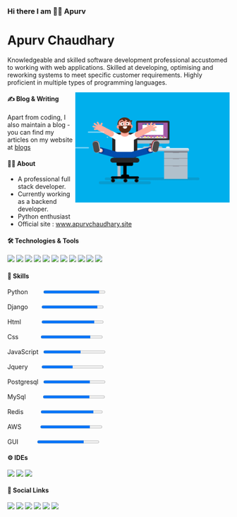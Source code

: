 ### Hi there I am 🧑‍🎓 Apurv

# Apurv Chaudhary
Knowledgeable and skilled software development professional accustomed to working with
web applications. Skilled at developing, optimising and reworking systems to meet specific
customer requirements. Highly proficient in multiple types of programming languages.

<img align="right" src="static/Rolling Chair (Reel 2017).gif" width="350" height="250"/>

#### ✍️ Blog & Writing
Apart from coding, I also maintain a blog - you can find my articles on my website at <a href="https://www.apurvchaudhary.site/blogs" target="_blank">blogs</a>

#### 🧑‍🎓 About
<ul>
<li>A professional full stack developer.</li>
<li>Currently working as a backend developer.</li>
<li>Python enthusiast</li>
<li>Official site : <a href="https://www.apurvchaudhary.site" target="_blank">www.apurvchaudhary.site</a></li>
</ul>

#### 🛠️ Technologies & Tools
<p float="left">
<img src="https://img.icons8.com/color/64/000000/python.png"/>
<img src="https://img.icons8.com/ios/64/000000/django.png"/>
<img src="https://img.icons8.com/dusk/64/000000/html-5.png"/>
<img src="https://img.icons8.com/dusk/64/000000/css3.png"/>
<img src="https://img.icons8.com/color/64/000000/javascript.png"/>
<img src="https://img.icons8.com/ios-filled/64/000000/jquery.png"/>
<img src="https://img.icons8.com/color/64/000000/postgreesql.png"/>
<img src="https://img.icons8.com/color/64/000000/mysql-logo.png"/>
<img src="https://img.icons8.com/color/64/000000/redis.png"/>
<img src="https://img.icons8.com/color/64/000000/amazon-web-services.png"/>
<img src="https://img.icons8.com/plasticine/64/000000/maximize-window--v1.png"/>
</p>

#### 🔧 Skills
<label for="file">Python </label>&nbsp;&nbsp;&nbsp;&nbsp;&nbsp;&nbsp;&nbsp;
<progress id="file" value="90" max="100"></progress>
<br><br>
<label for="file">Django </label>&nbsp;&nbsp;&nbsp;&nbsp;&nbsp;&nbsp;
<progress id="file" value="90" max="100"></progress>
<br><br>
<label for="file">Html </label>&nbsp;&nbsp;&nbsp;&nbsp;&nbsp;&nbsp;&nbsp;&nbsp;&nbsp;&nbsp;
<progress id="file" value="85" max="100"></progress>
<br><br>
<label for="file">Css </label>&nbsp;&nbsp;&nbsp;&nbsp;&nbsp;&nbsp;&nbsp;&nbsp;&nbsp;&nbsp;&nbsp;
<progress id="file" value="80" max="100"></progress>
<br><br>
<label for="file">JavaScript </label>&nbsp;
<progress id="file" value="60" max="100"></progress>
<br><br>
<label for="file">Jquery </label>&nbsp;&nbsp;&nbsp;&nbsp;&nbsp;&nbsp;
<progress id="file" value="50" max="100"></progress>
<br><br>
<label for="file">Postgresql </label>&nbsp;
<progress id="file" value="75" max="100"></progress>
<br><br>
<label for="file">MySql </label>&nbsp;&nbsp;&nbsp;&nbsp;&nbsp;&nbsp;&nbsp;&nbsp;
<progress id="file" value="75" max="100"></progress>
<br><br>
<label for="file">Redis </label>&nbsp;&nbsp;&nbsp;&nbsp;&nbsp;&nbsp;&nbsp;&nbsp;
<progress id="file" value="85" max="100"></progress>
<br><br>
<label for="file">AWS </label>&nbsp;&nbsp;&nbsp;&nbsp;&nbsp;&nbsp;&nbsp;&nbsp;&nbsp;
<progress id="file" value="80" max="100"></progress>
<br><br>
<label for="file">GUI </label>&nbsp;&nbsp;&nbsp;&nbsp;&nbsp;&nbsp;&nbsp;&nbsp;&nbsp;
<progress id="file" value="75" max="100"></progress>

#### ⚙ IDEs
<p float="left">
<img src="https://img.icons8.com/color/64/000000/pycharm.png"/>
<img src="https://img.icons8.com/color/64/000000/intellij-idea.png"/>
<img src="https://img.icons8.com/fluent/64/000000/visual-studio-code-2019.png"/>
</p>

#### 🔗 Social Links
<a href="https://www.apurvchaudhary.site" target="_blank"><img src="https://img.icons8.com/dusk/64/000000/domain.png"/></a>
<a href="https://www.instagram.com/apurvchaudhary96/" target="_blank"><img src="https://img.icons8.com/cute-clipart/64/000000/instagram-new.png"/></a>
<a href="https://www.linkedin.com/in/apurv-chaudhary-9b0b7372/" target="_blank"><img src="https://img.icons8.com/cute-clipart/64/000000/linkedin.png"/></a>
<a href="mailto:apurv.sirohi@gmail.com" target="_blank"><img src="https://img.icons8.com/cute-clipart/64/000000/gmail.png"/></a>
<a href="https://wa.me/918553743806" target="_blank"><img src="https://img.icons8.com/cute-clipart/64/000000/whatsapp.png"/></a>
<a href="tel:+91-8553743806" target="_blank"><img src="https://img.icons8.com/cute-clipart/64/000000/phone.png"/></a>